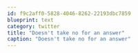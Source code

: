 ```yaml
---
id: f9c2aff0-5828-4046-8262-22193dbc7859
blueprint: text
category: twitter
title: "Doesn't take no for an answer"
caption: "Doesn't take no for an answer"
---
```

